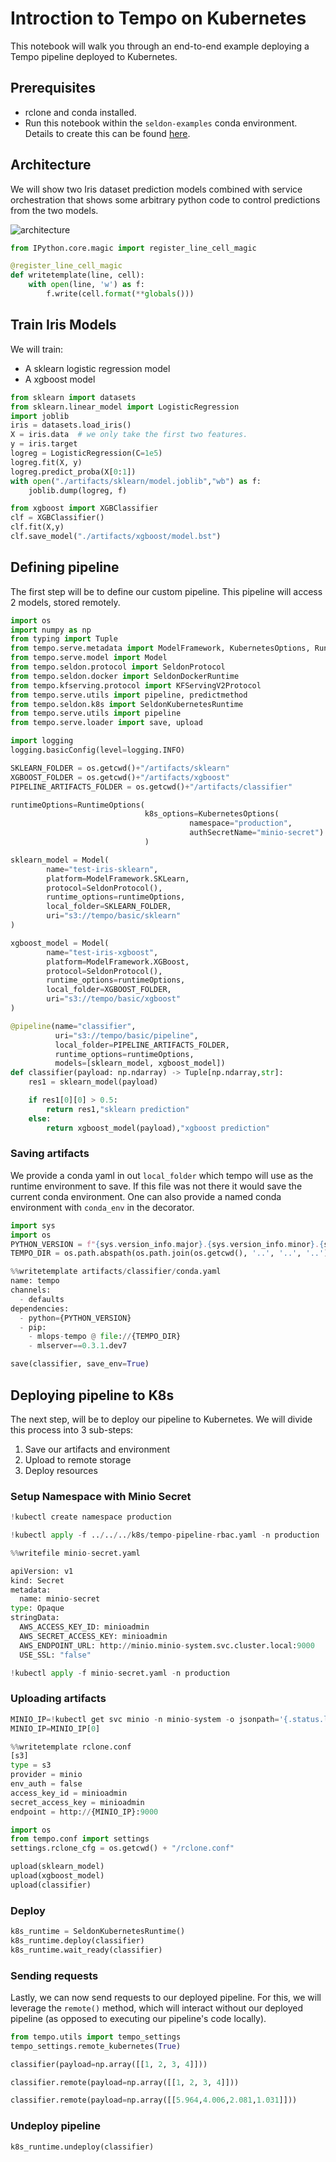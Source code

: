 # Introction to Tempo on Kubernetes

This notebook will walk you through an end-to-end example deploying a Tempo pipeline deployed to Kubernetes.

## Prerequisites

  * rclone and conda installed.
  * Run this notebook within the `seldon-examples` conda environment. Details to create this can be found [here]().

## Architecture

We will show two Iris dataset prediction models combined with service orchestration that shows some arbitrary python code to control predictions from the two models.

![architecture](architecture.png)


```python
from IPython.core.magic import register_line_cell_magic

@register_line_cell_magic
def writetemplate(line, cell):
    with open(line, 'w') as f:
        f.write(cell.format(**globals()))
```

## Train Iris Models

We will train:

  * A sklearn logistic regression model
  * A xgboost model


```python
from sklearn import datasets
from sklearn.linear_model import LogisticRegression
import joblib
iris = datasets.load_iris()
X = iris.data  # we only take the first two features.
y = iris.target
logreg = LogisticRegression(C=1e5)
logreg.fit(X, y)
logreg.predict_proba(X[0:1])
with open("./artifacts/sklearn/model.joblib","wb") as f:
    joblib.dump(logreg, f)
```


```python
from xgboost import XGBClassifier
clf = XGBClassifier()
clf.fit(X,y)
clf.save_model("./artifacts/xgboost/model.bst")
```

## Defining pipeline

The first step will be to define our custom pipeline.
This pipeline will access 2 models, stored remotely. 


```python
import os
import numpy as np
from typing import Tuple
from tempo.serve.metadata import ModelFramework, KubernetesOptions, RuntimeOptions
from tempo.serve.model import Model
from tempo.seldon.protocol import SeldonProtocol
from tempo.seldon.docker import SeldonDockerRuntime
from tempo.kfserving.protocol import KFServingV2Protocol
from tempo.serve.utils import pipeline, predictmethod
from tempo.seldon.k8s import SeldonKubernetesRuntime
from tempo.serve.utils import pipeline
from tempo.serve.loader import save, upload

import logging
logging.basicConfig(level=logging.INFO)

SKLEARN_FOLDER = os.getcwd()+"/artifacts/sklearn"
XGBOOST_FOLDER = os.getcwd()+"/artifacts/xgboost"
PIPELINE_ARTIFACTS_FOLDER = os.getcwd()+"/artifacts/classifier"

runtimeOptions=RuntimeOptions(  
                              k8s_options=KubernetesOptions( 
                                        namespace="production",
                                        authSecretName="minio-secret")
                              )

sklearn_model = Model(
        name="test-iris-sklearn",
        platform=ModelFramework.SKLearn,
        protocol=SeldonProtocol(),
        runtime_options=runtimeOptions,
        local_folder=SKLEARN_FOLDER,
        uri="s3://tempo/basic/sklearn"
)

xgboost_model = Model(
        name="test-iris-xgboost",
        platform=ModelFramework.XGBoost,
        protocol=SeldonProtocol(),
        runtime_options=runtimeOptions,    
        local_folder=XGBOOST_FOLDER,
        uri="s3://tempo/basic/xgboost"
)

@pipeline(name="classifier",
          uri="s3://tempo/basic/pipeline",
          local_folder=PIPELINE_ARTIFACTS_FOLDER,
          runtime_options=runtimeOptions,
          models=[sklearn_model, xgboost_model])
def classifier(payload: np.ndarray) -> Tuple[np.ndarray,str]:
    res1 = sklearn_model(payload)

    if res1[0][0] > 0.5:
        return res1,"sklearn prediction"
    else:
        return xgboost_model(payload),"xgboost prediction"
```

### Saving artifacts

We provide a conda yaml in out `local_folder` which tempo will use as the runtime environment to save. If this file was not there it would save the current conda environment. One can also provide a named conda environment with `conda_env` in the decorator.


```python
import sys
import os
PYTHON_VERSION = f"{sys.version_info.major}.{sys.version_info.minor}.{sys.version_info.micro}"
TEMPO_DIR = os.path.abspath(os.path.join(os.getcwd(), '..', '..', '..'))
```


```python
%%writetemplate artifacts/classifier/conda.yaml
name: tempo
channels:
  - defaults
dependencies:
  - python={PYTHON_VERSION}
  - pip:
    - mlops-tempo @ file://{TEMPO_DIR}
    - mlserver==0.3.1.dev7
```


```python
save(classifier, save_env=True)
```

## Deploying pipeline to K8s

The next step, will be to deploy our pipeline to Kubernetes.
We will divide this process into 3 sub-steps:

1. Save our artifacts and environment
2. Upload to remote storage
3. Deploy resources

### Setup Namespace with Minio Secret


```python
!kubectl create namespace production
```


```python
!kubectl apply -f ../../../k8s/tempo-pipeline-rbac.yaml -n production
```


```python
%%writefile minio-secret.yaml

apiVersion: v1
kind: Secret
metadata:
  name: minio-secret
type: Opaque
stringData:
  AWS_ACCESS_KEY_ID: minioadmin
  AWS_SECRET_ACCESS_KEY: minioadmin
  AWS_ENDPOINT_URL: http://minio.minio-system.svc.cluster.local:9000
  USE_SSL: "false"
```


```python
!kubectl apply -f minio-secret.yaml -n production
```

### Uploading artifacts


```python
MINIO_IP=!kubectl get svc minio -n minio-system -o jsonpath='{.status.loadBalancer.ingress[0].ip}'
MINIO_IP=MINIO_IP[0]
```


```python
%%writetemplate rclone.conf
[s3]
type = s3
provider = minio
env_auth = false
access_key_id = minioadmin
secret_access_key = minioadmin
endpoint = http://{MINIO_IP}:9000
```


```python
import os
from tempo.conf import settings
settings.rclone_cfg = os.getcwd() + "/rclone.conf"
```


```python
upload(sklearn_model)
upload(xgboost_model)
upload(classifier)
```

### Deploy


```python
k8s_runtime = SeldonKubernetesRuntime()
k8s_runtime.deploy(classifier)
k8s_runtime.wait_ready(classifier)
```

### Sending requests

Lastly, we can now send requests to our deployed pipeline.
For this, we will leverage the `remote()` method, which will interact without our deployed pipeline (as opposed to executing our pipeline's code locally).


```python
from tempo.utils import tempo_settings
tempo_settings.remote_kubernetes(True)
```


```python
classifier(payload=np.array([[1, 2, 3, 4]]))
```


```python
classifier.remote(payload=np.array([[1, 2, 3, 4]]))
```


```python
classifier.remote(payload=np.array([[5.964,4.006,2.081,1.031]]))
```

### Undeploy pipeline


```python
k8s_runtime.undeploy(classifier)
```


```python

```
